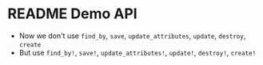 # README Demo API
- Now we don't use `find_by`, `save`, `update_attributes`, `update`, `destroy`, `create`
- But use `find_by!`, `save!`, `update_attributes!`, `update!`, `destroy!`, `create!`
